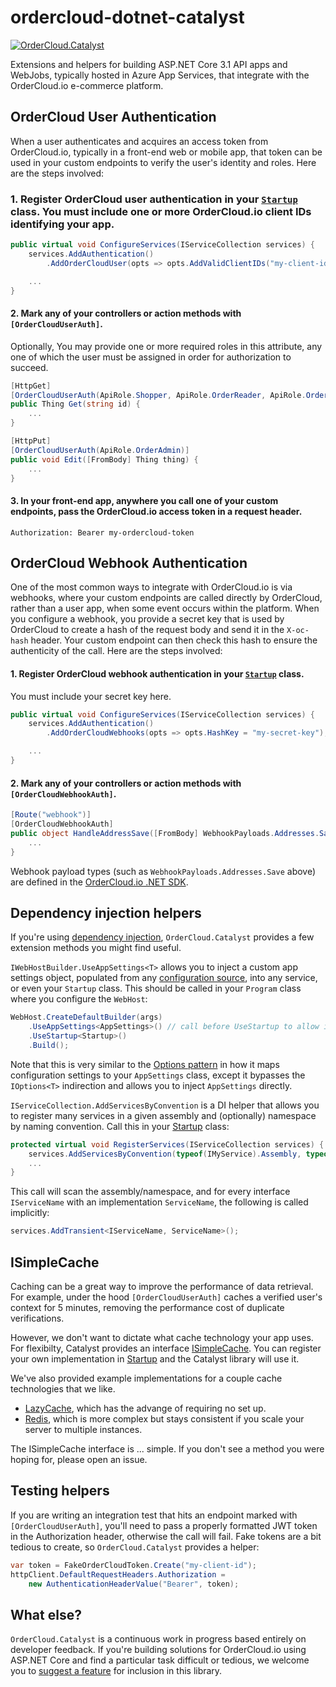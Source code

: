 # ordercloud-dotnet-catalyst

[![OrderCloud.Catalyst](https://img.shields.io/nuget/v/OrderCloud.AzureApp.svg?maxAge=3600)](https://www.nuget.org/packages/OrderCloud.AzureApp/)

Extensions and helpers for building ASP.NET Core 3.1 API apps and WebJobs, typically hosted in Azure App Services, that integrate with the OrderCloud.io e-commerce platform.

## OrderCloud User Authentication

When a user authenticates and acquires an access token from OrderCloud.io, typically in a front-end web or mobile app, that token can be used in your custom endpoints to verify the user's identity and roles. Here are the steps involved:

### 1. Register OrderCloud user authentication in your [`Startup`](https://docs.microsoft.com/en-us/aspnet/core/fundamentals/startup) class. You must include one or more OrderCloud.io client IDs identifying your app.

```c#
public virtual void ConfigureServices(IServiceCollection services) {
    services.AddAuthentication()
        .AddOrderCloudUser(opts => opts.AddValidClientIDs("my-client-id"));

    ...
}
```

#### 2. Mark any of your controllers or action  methods with `[OrderCloudUserAuth]`.

Optionally, You may provide one or more required roles in this attribute, any one of which the user must be assigned in order for authorization to succeed.

```c#
[HttpGet]
[OrderCloudUserAuth(ApiRole.Shopper, ApiRole.OrderReader, ApiRole.OrderAdmin)]
public Thing Get(string id) {
    ...
}

[HttpPut]
[OrderCloudUserAuth(ApiRole.OrderAdmin)]
public void Edit([FromBody] Thing thing) {
    ...
}
```

#### 3. In your front-end app, anywhere you call one of your custom endpoints, pass the OrderCloud.io access token in a request header.

```
Authorization: Bearer my-ordercloud-token
```

## OrderCloud Webhook Authentication

One of the most common ways to integrate with OrderCloud.io is via webhooks, where your custom endpoints are called directly by OrderCloud, rather than a user app, when some event occurs within the platform. When you configure a webhook, you provide a secret key that is used by OrderCloud to create a hash of the request body and send it in the `X-oc-hash` header. Your custom endpoint can then check this hash to ensure the authenticity of the call. Here are the steps involved:

#### 1. Register OrderCloud webhook authentication in your [`Startup`](https://docs.microsoft.com/en-us/aspnet/core/fundamentals/startup) class.

You must include your secret key here.

```c#
public virtual void ConfigureServices(IServiceCollection services) {
    services.AddAuthentication()
        .AddOrderCloudWebhooks(opts => opts.HashKey = "my-secret-key");

    ...
}
```

#### 2. Mark any of your controllers or action  methods with `[OrderCloudWebhookAuth]`.

```c#
[Route("webhook")]
[OrderCloudWebhookAuth]
public object HandleAddressSave([FromBody] WebhookPayloads.Addresses.Save<MyConfigData> payload) {
    ...
}
```

Webhook payload types (such as `WebhookPayloads.Addresses.Save` above) are defined in the [OrderCloud.io .NET SDK](https://github.com/ordercloud-api/ordercloud-dotnet-sdk).

## Dependency injection helpers

If you're using [dependency injection](https://docs.microsoft.com/en-us/aspnet/core/fundamentals/dependency-injection), `OrderCloud.Catalyst` provides a few extension methods you might find useful.

`IWebHostBuilder.UseAppSettings<T>` allows you to inject a custom app settings object, populated from any [configuration source](https://docs.microsoft.com/en-us/aspnet/core/fundamentals/configuration), into any service, or even your `Startup` class. This should be called in your `Program` class where you configure the `WebHost`:


```c#
WebHost.CreateDefaultBuilder(args)
    .UseAppSettings<AppSettings>() // call before UseStartup to allow injecting AppSettings into Startup
    .UseStartup<Startup>()
    .Build();
```

Note that this is very similar to the [Options pattern](https://docs.microsoft.com/en-us/aspnet/core/fundamentals/configuration/options) in how it maps configuration settings to your `AppSettings` class, except it bypasses the `IOptions<T>` indirection and allows you to inject `AppSettings` directly.

`IServiceCollection.AddServicesByConvention` is a DI helper that allows you to register many services in a given assembly and (optionally) namespace by naming convention. Call this in your [Startup](https://docs.microsoft.com/en-us/aspnet/core/fundamentals/startup) class:

```c#
protected virtual void RegisterServices(IServiceCollection services) {
    services.AddServicesByConvention(typeof(IMyService).Assembly, typeof(IMyService).Namespace);
    ...
}
```

This call will scan the assembly/namespace, and for every interface `IServiceName` with an implementation `ServiceName`, the following is called implicitly:

```c#
services.AddTransient<IServiceName, ServiceName>();
```
## ISimpleCache 
Caching can be a great way to improve the performance of data retrieval. For example, under the hood `[OrderCloudUserAuth]` caches a verified user's context for 5 minutes, removing the performance cost of duplicate verifications. 

However, we don't want to dictate what cache technology your app uses. For flexibilty, Catalyst provides an interface [ISimpleCache](https://github.com/ordercloud-api/ordercloud-dotnet-catalyst/tree/master/library/OrderCloud.Catalyst/DataMovement/ISimpleCache.cs). You can register your own implementation in [Startup](https://github.com/ordercloud-api/ordercloud-dotnet-catalyst/blob/master/demo/OrderCloud.DemoWebApi/Startup.cs) and the Catalyst library will use it.   

We've also provided example implementations for a couple cache technologies that we like. 
- [LazyCache](https://github.com/ordercloud-api/ordercloud-dotnet-catalyst/blob/master/demo/OrderCloud.DemoWebApi/Services/LazyCacheService.cs), which has the advange of requiring no set up.
- [Redis](https://github.com/ordercloud-api/ordercloud-dotnet-catalyst/blob/master/demo/OrderCloud.DemoWebApi/Services/RedisService.cs), which is more complex but stays consistent if you scale your server to multiple instances. 

The ISimpleCache interface is ... simple. If you don't see a method you were hoping for, please open an issue. 


## Testing helpers

If you are writing an integration test that hits an endpoint marked with `[OrderCloudUserAuth]`, you'll need to pass a properly formatted JWT token in the Authorization header, otherwise the call will fail. Fake tokens are a bit tedious to create, so `OrderCloud.Catalyst` provides a helper: 

```c#
var token = FakeOrderCloudToken.Create("my-client-id");
httpClient.DefaultRequestHeaders.Authorization =
    new AuthenticationHeaderValue("Bearer", token);
```

## What else?

`OrderCloud.Catalyst` is a continuous work in progress based entirely on developer feedback. If you're building solutions for OrderCloud.io using ASP.NET Core and find a particular task difficult or tedious, we welcome you to [suggest a feature](https://github.com/ordercloud-api/ordercloud-dotnet-sdk-extensions/issues/new) for inclusion in this library. 

